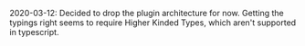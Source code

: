 2020-03-12: 
Decided to drop the plugin architecture for now. Getting the typings right seems to require Higher Kinded Types, which aren't supported in typescript.
